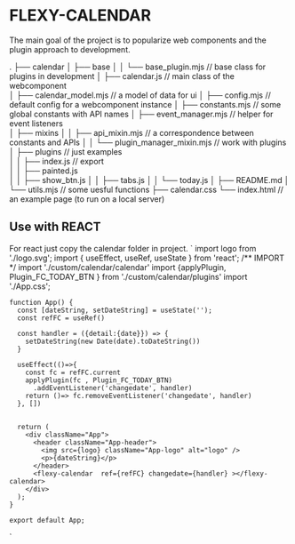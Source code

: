 # FLEXY-CALENDAR

The main goal of the project is to popularize web components and the plugin approach to development.

.
├── calendar
│   ├── base
│   │   └── base_plugin.mjs  // base class for plugins in development
│   ├── calendar.js          // main class of the webcomponent  
│   ├── calendar_model.mjs   // a model of data for ui 
│   ├── config.mjs           // default config for a webcomponent instance
│   ├── constants.mjs        // some global constants with API names 
│   ├── event_manager.mjs    // helper for event listeners   
│   ├── mixins
│   │   ├── api_mixin.mjs    // a correspondence between constants and APIs
│   │   └── plugin_manager_mixin.mjs  // work with plugins
│   ├── plugins              // just examples  
│   │   ├── index.js         // export   
│   │   ├── painted.js        
│   │   ├── show_btn.js
│   │   ├── tabs.js
│   │   └── today.js
│   ├── README.md
│   └── utils.mjs             // some uesful functions
├── calendar.css
└── index.html                // an example page (to run on a local server)

## Use with REACT

For react just copy the calendar folder in project.
`
    import logo from './logo.svg';
    import { useEffect, useRef, useState } from 'react';
    /** IMPORT */
    import './custom/calendar/calendar'
    import  {applyPlugin, Plugin_FC_TODAY_BTN } from './custom/calendar/plugins'
    import './App.css';

    function App() {
      const [dateString, setDateString] = useState('');
      const refFC = useRef()

      const handler = ({detail:{date}}) => {
        setDateString(new Date(date).toDateString())
      }

      useEffect(()=>{
        const fc = refFC.current
        applyPlugin(fc , Plugin_FC_TODAY_BTN)
          .addEventListener('changedate', handler)
        return ()=> fc.removeEventListener('changedate', handler)
      }, [])


      return (
        <div className="App">
          <header className="App-header">
            <img src={logo} className="App-logo" alt="logo" />
            <p>{dateString}</p>  
          </header>
          <flexy-calendar  ref={refFC} changedate={handler} ></flexy-calendar>
        </div>
      );
    }

    export default App;
`